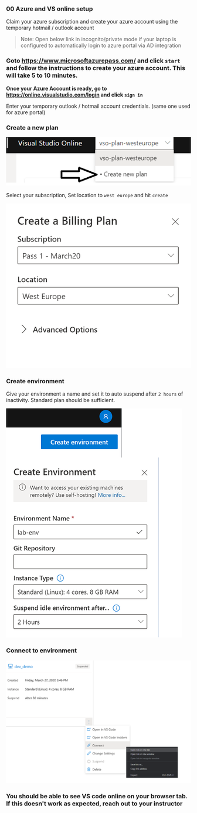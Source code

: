 ### 00 Azure and VS online setup

Claim your azure subscription and create your azure account using the temporary hotmail / outlook account

> Note: Open below link in incognito/private mode if your laptop is configured to automatically login to azure portal via AD integration

### Goto https://www.microsoftazurepass.com/ and click `start` and follow the instructions to create your azure account. This will take 5 to 10 minutes.

**Once your Azure Account is ready, go to https://online.visualstudio.com/login and click `sign in`**

Enter your temporary outlook / hotmail account credentials. (same one used for azure portal)

### Create a new plan

![Docker Architecture](../../assets/vs_online_plan.png)

Select your subscription, Set location to `west europe` and hit `create`

![Docker Architecture](../../assets/vs_online_plan_2.png)

### Create environment

Give your environment a name and set it to auto suspend after `2 hours` of inactivity. Standard plan should be sufficient.

![Docker Architecture](../../assets/vs_online_create_env.png)

### Connect to environment

![Docker Architecture](../../assets/vs_online_connect_env.png)

### You should be able to see VS code online on your browser tab. If this doesn't work as expected, reach out to your instructor
